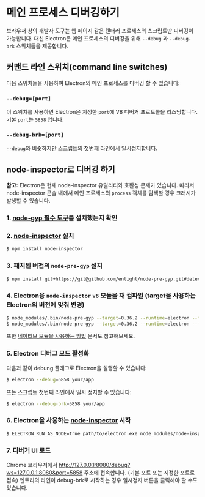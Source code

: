 # 메인 프로세스 디버깅하기

브라우저 창의 개발자 도구는 웹 페이지 같은 랜더러 프로세스의 스크립트만 디버깅이
가능합니다. 대신 Electron은 메인 프로세스의 디버깅을 위해 `--debug` 과 `--debug-brk`
스위치들을 제공합니다.

## 커맨드 라인 스위치(command line switches)

다음 스위치들을 사용하여 Electron의 메인 프로세스를 디버깅 할 수 있습니다:

### `--debug=[port]`

이 스위치를 사용하면 Electron은 지정한 `port`에 V8 디버거 프로토콜을 리스닝합니다.
기본 `port`는 `5858` 입니다.

### `--debug-brk=[port]`

`--debug`와 비슷하지만 스크립트의 첫번째 라인에서 일시정지합니다.

## node-inspector로 디버깅 하기

__참고:__ Electron은 현재 node-inspector 유틸리티와 호환성 문제가 있습니다. 따라서
node-inspector 콘솔 내에서 메인 프로세스의 `process` 객체를 탐색할 경우 크래시가
발생할 수 있습니다.

### 1. [node-gyp 필수 도구][node-gyp-required-tools]를 설치했는지 확인

### 2. [node-inspector][node-inspector] 설치

```bash
$ npm install node-inspector
```

### 3. 패치된 버전의 `node-pre-gyp` 설치

```bash
$ npm install git+https://git@github.com/enlight/node-pre-gyp.git#detect-electron-runtime-in-find
```

### 4. Electron용 `node-inspector` `v8` 모듈을 재 컴파일 (target을 사용하는 Electron의 버전에 맞춰 변경)

```bash
$ node_modules/.bin/node-pre-gyp --target=0.36.2 --runtime=electron --fallback-to-build --directory node_modules/v8-debug/ --dist-url=https://atom.io/download/atom-shell reinstall
$ node_modules/.bin/node-pre-gyp --target=0.36.2 --runtime=electron --fallback-to-build --directory node_modules/v8-profiler/ --dist-url=https://atom.io/download/atom-shell reinstall
```

또한 [네이티브 모듈을 사용하는 방법](how-to-install-native-modules) 문서도 참고해보세요.

### 5. Electron 디버그 모드 활성화

다음과 같이 debung 플래그로 Electron을 실행할 수 있습니다:

```bash
$ electron --debug=5858 your/app
```

또는 스크립트 첫번째 라인에서 일시 정지할 수 있습니다:

```bash
$ electron --debug-brk=5858 your/app
```

### 6. Electron을 사용하는 [node-inspector][node-inspector] 시작

```bash
$ ELECTRON_RUN_AS_NODE=true path/to/electron.exe node_modules/node-inspector/bin/inspector.js
```

### 7. 디버거 UI 로드

Chrome 브라우저에서 http://127.0.0.1:8080/debug?ws=127.0.0.1:8080&port=5858 주소에
접속합니다. (기본 포트 또는 지정한 포트로 접속) 엔트리의 라인이 debug-brk로 시작하는
경우 일시정지 버튼을 클릭해야 할 수도 있습니다.

[node-inspector]: https://github.com/node-inspector/node-inspector
[node-gyp-required-tools]: https://github.com/nodejs/node-gyp#installation
[how-to-install-native-modules]: using-native-node-modules.md#네이티브-모듈을-설치하는-방법
